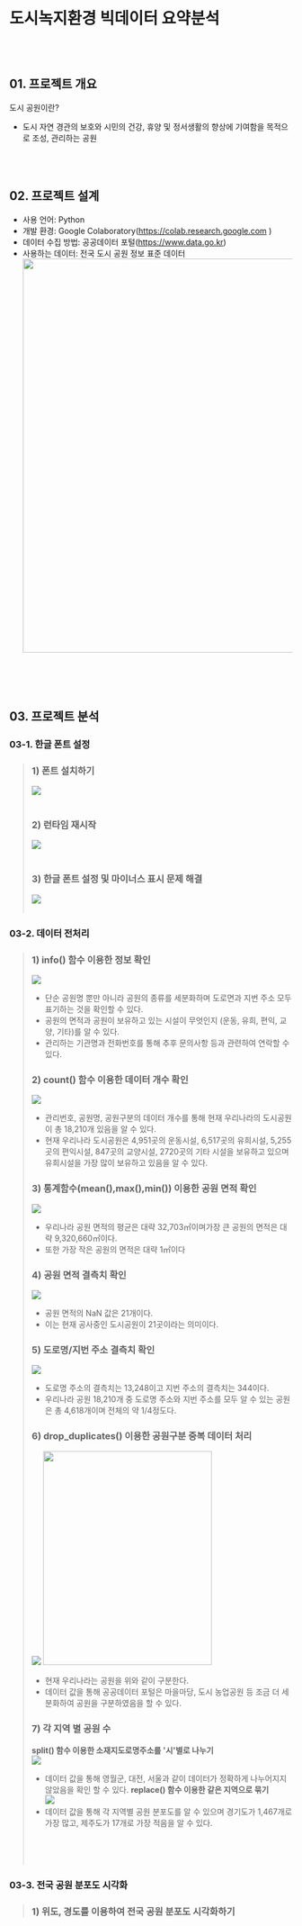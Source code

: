 # 도시녹지환경 빅데이터 요약분석

<br/><br/>
## 01. 프로젝트 개요

도시 공원이란? 
- 도시 자연 경관의 보호와 시민의 건강, 휴양 및 정서생활의 향상에 기여함을 목적으로 조성, 관리하는 공원

<br/><br/>
## 02. 프로젝트 설계

- 사용 언어: Python
- 개발 환경: Google Colaboratory(https://colab.research.google.com )
- 데이터 수집 방법: 공공데이터 포털(https://www.data.go.kr)
- 사용하는 데이터: 전국 도시 공원 정보 표준 데이터
  <img width="700" height="" src="./image/dataset.png"/>

<br/><br/><br/>
## 03. 프로젝트 분석

### 03-1. 한글 폰트 설정

> ### 1) 폰트 설치하기
> <img width="" height="" src="./image/03-1-1.png"/>  <br/><br/>
>
> ### 2) 런타임 재시작 
> <img width="" height="" src="./image/03-1-2.png"/>  <br/><br/>
>
> ### 3) 한글 폰트 설정 및 마이너스 표시 문제 해결 
> <img width="" height="" src="./image/03-1-3.png"/>  <br/><br/>


### 03-2. 데이터 전처리

> ### 1) info() 함수 이용한 정보 확인
> <img width="" height="" src="./image/03-2-1.png"/><br/>
> - 단순 공원명 뿐만 아니라 공원의 종류를 세분화하며 도로면과 지번 주소 모두 표기하는 것을 확인할 수 있다.
> - 공원의 면적과 공원이 보유하고 있는 시설이 무엇인지 (운동, 유희, 편익, 교양, 기타)를 알 수 있다.
> - 관리하는 기관명과 전화번호를 통해 추후 문의사항 등과 관련하여 연락할 수 있다.
>
> ### 2) count() 함수 이용한 데이터 개수 확인
> <img width="" height="" src="./image/03-2-2.png"/><br/>
> - 관리번호, 공원명, 공원구분의 데이터 개수를 통해 현재 우리나라의 도시공원이 총 18,210개 있음을 알 수 있다.
> - 현재 우리나라 도시공원은 4,951곳의 운동시설, 6,517곳의 유희시설, 5,255곳의 편익시설, 
    847곳의 교양시설, 2720곳의 기타 시설을 보유하고 있으며 유희시설을 가장 많이 보유하고 있음을 알 수 있다.
>
> ### 3) 통계함수(mean(),max(),min()) 이용한 공원 면적 확인
> <img width="" height="" src="./image/03-2-3.png"/><br/>
> - 우리나라 공원 면적의 평균은 대략 32,703㎡이며가장 큰 공원의 면적은 대략 9,320,660㎡이다.
> - 또한 가장 작은 공원의 면적은 대략 1㎡이다
>
> ### 4) 공원 면적 결측치 확인
> <img width="" height="" src="./image/03-2-4.png"/><br/>
> - 공원 면적의 NaN 값은 21개이다.
> - 이는 현재 공사중인 도시공원이 21곳이라는 의미이다.
>
> ### 5) 도로명/지번 주소 결측치 확인
> <img width="" height="" src="./image/03-2-5-1.png"/><br/>
> - 도로명 주소의 결측치는 13,248이고 지번 주소의 결측치는 344이다.
> - 우리나라 공원 18,210개 중 도로명 주소와 지번 주소를 모두 알 수 있는 공원은 총 4,618개이며 전체의 약 1/4정도다.
>
> ### 6) drop_duplicates() 이용한 공원구분 중복 데이터 처리
> <img width="" height="" src="./image/03-2-6-1.png"/> <img width="300" height="380" src="./image/03-2-6-2.png"/><br/>
> - 현재 우리나라는 공원을 위와 같이 구분한다. 
> - 데이터 값을 통해 공공데이터 포털은 마을마당, 도시 농업공원 등 조금 더 세분화하여 공원을 구분하였음을 할 수 있다.
>
> ### 7) 각 지역 별 공원 수
> **split() 함수 이용한 소재지도로명주소를 '시'별로 나누기**<br/>
> <img width="" height="" src="./image/03-2-7-2.png"/><br/>
> - 데이터 값을 통해 영월군, 대전, 서울과 같이 데이터가 정확하게 나누어지지 않았음을 확인 할 수 있다.
> **replace() 함수 이용한 같은 지역으로 묶기**<br/>
> <img width="" height="" src="./image/03-2-7-4.png"/><br/>
> - 데이터 값을 통해 각 지역별 공원 분포도를 알 수 있으며 경기도가 1,467개로 가장 많고, 제주도가 17개로 가장 적음을 알 수 있다.
>
> <br/><br/><br/>

### 03-3. 전국 공원 분포도 시각화

> ### 1) 위도, 경도를 이용하여 전국 공원 분포도 시각화하기



